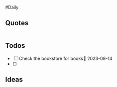 #Daily 
## Quotes

```

```

## Todos

- [ ] Check the bookstore for books🛫 2023-09-14
- [ ]

## Ideas


